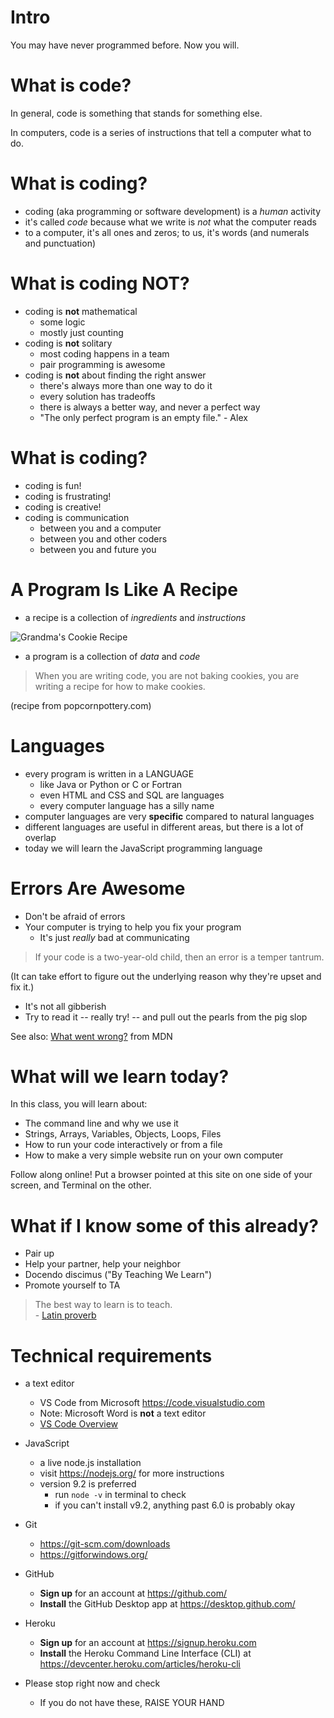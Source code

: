 # Intro

You may have never programmed before. Now you will.

# What is code?

In general, code is something that stands for something else.

In computers, code is a series of instructions that tell a computer what to do.

# What is coding?

* coding (aka programming or software development) is a *human* activity
* it's called *code* because what we write is *not* what the computer reads
* to a computer, it's all ones and zeros; to us, it's words (and numerals and punctuation)

# What is coding NOT?

* coding is **not** mathematical
  * some logic
  * mostly just counting
* coding is **not** solitary
  * most coding happens in a team
  * pair programming is awesome
* coding is **not** about finding the right answer
  * there's always more than one way to do it
  * every solution has tradeoffs
  * there is always a better way, and never a perfect way
  * "The only perfect program is an empty file." - Alex

# What is coding?

* coding is fun!
* coding is frustrating!
* coding is creative!
* coding is communication
  * between you and a computer
  * between you and other coders
  * between you and future you

# A Program Is Like A Recipe

* a recipe is a collection of *ingredients* and *instructions*

![Grandma's Cookie Recipe](../images/cookie-recipe.gif)

* a program is a collection of *data* and *code*

> When you are writing code, you are not baking cookies, you are writing a recipe for how to make cookies.

(recipe from popcornpottery.com)

# Languages

* every program is written in a LANGUAGE
  * like Java or Python or C or Fortran
  * even HTML and CSS and SQL are languages
  * every computer language has a silly name
* computer languages are very **specific** compared to natural languages
* different languages are useful in different areas, but there is a lot of overlap
* today we will learn the JavaScript programming language

# Errors Are Awesome

* Don't be afraid of errors
* Your computer is trying to help you fix your program
  * It's just *really* bad at communicating

> If your code is a two-year-old child, then an error is a temper tantrum.

(It can take effort to figure out the underlying reason why they're upset and fix it.)

* It's not all gibberish
* Try to read it -- really try! -- and pull out the pearls from the pig slop

See also: [What went wrong?](https://developer.mozilla.org/en-US/docs/Learn/JavaScript/First_steps/What_went_wrong) from MDN

# What will we learn today?

In this class, you will learn about:

*  The command line and why we use it
*  Strings, Arrays, Variables, Objects, Loops, Files
*  How to run your code interactively or from a file
*  How to make a very simple website run on your own computer

Follow along online! Put a browser pointed at this site on one side of your screen, and Terminal on the other.

# What if I know some of this already?

* Pair up
* Help your partner, help your neighbor
* Docendo discimus ("By Teaching We Learn")
* Promote yourself to TA

> The best way to learn is to teach. <br>- [Latin proverb](https://en.wikipedia.org/wiki/Docendo_discimus)

# Technical requirements

<!--
* WIFI
  * SSID: ______
  * Username: ______
  * Password: ______
-->

* a text editor
  * VS Code from Microsoft <https://code.visualstudio.com>
  * Note: Microsoft Word is **not** a text editor
  * [VS Code Overview](https://medium.freecodecamp.org/an-overview-of-visual-studio-code-for-front-end-developers-49a4aa0771fb)

* JavaScript
  * a live node.js installation
  * visit <https://nodejs.org/> for more instructions
  * version 9.2 is preferred
    * run `node -v` in terminal to check
    * if you can't install v9.2, anything past 6.0 is probably okay

* Git
  * <https://git-scm.com/downloads>
  * <https://gitforwindows.org/>

* GitHub
  * **Sign up** for an account at <https://github.com/>
  * **Install** the GitHub Desktop app at <https://desktop.github.com/>

* Heroku
  * **Sign up** for an account at <https://signup.heroku.com>
  * **Install** the Heroku Command Line Interface (CLI) at <https://devcenter.heroku.com/articles/heroku-cli>

* Please stop right now and check
  * If you do not have these, RAISE YOUR HAND
